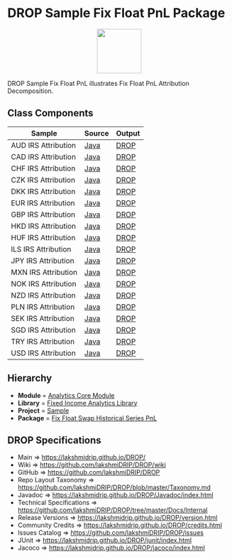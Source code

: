 # DROP Sample Fix Float PnL Package

<p align="center"><img src="https://github.com/lakshmiDRIP/DROP/blob/master/DRIP_Logo.gif?raw=true" width="100"></p>

DROP Sample Fix Float PnL illustrates Fix Float PnL Attribution Decomposition.


## Class Components

 |        Sample       | Source | Output |
 |---------------------|--------|--------|
 | AUD IRS Attribution | [Java](https://github.com/lakshmiDRIP/DROP/tree/master/src/main/java/org/drip/sample/fixfloatpnl/AUDIRSAttribution.java) | [DROP](https://github.com/lakshmiDRIP/DROP/blob/master/drop/org/drip/sample/fixfloatpnl/AUDIRSAttribution.drop) |
 | CAD IRS Attribution | [Java](https://github.com/lakshmiDRIP/DROP/tree/master/src/main/java/org/drip/sample/fixfloatpnl/CADIRSAttribution.java) | [DROP](https://github.com/lakshmiDRIP/DROP/blob/master/drop/org/drip/sample/fixfloatpnl/CADIRSAttribution.drop) |
 | CHF IRS Attribution | [Java](https://github.com/lakshmiDRIP/DROP/tree/master/src/main/java/org/drip/sample/fixfloatpnl/CHFIRSAttribution.java) | [DROP](https://github.com/lakshmiDRIP/DROP/blob/master/drop/org/drip/sample/fixfloatpnl/CHFIRSAttribution.drop) |
 | CZK IRS Attribution | [Java](https://github.com/lakshmiDRIP/DROP/tree/master/src/main/java/org/drip/sample/fixfloatpnl/CZKIRSAttribution.java) | [DROP](https://github.com/lakshmiDRIP/DROP/blob/master/drop/org/drip/sample/fixfloatpnl/CZKIRSAttribution.drop) |
 | DKK IRS Attribution | [Java](https://github.com/lakshmiDRIP/DROP/tree/master/src/main/java/org/drip/sample/fixfloatpnl/DKKIRSAttribution.java) | [DROP](https://github.com/lakshmiDRIP/DROP/blob/master/drop/org/drip/sample/fixfloatpnl/DKKIRSAttribution.drop) |
 | EUR IRS Attribution | [Java](https://github.com/lakshmiDRIP/DROP/tree/master/src/main/java/org/drip/sample/fixfloatpnl/EURIRSAttribution.java) | [DROP](https://github.com/lakshmiDRIP/DROP/blob/master/drop/org/drip/sample/fixfloatpnl/EURIRSAttribution.drop) |
 | GBP IRS Attribution | [Java](https://github.com/lakshmiDRIP/DROP/tree/master/src/main/java/org/drip/sample/fixfloatpnl/GBPIRSAttribution.java) | [DROP](https://github.com/lakshmiDRIP/DROP/blob/master/drop/org/drip/sample/fixfloatpnl/GBPIRSAttribution.drop) |
 | HKD IRS Attribution | [Java](https://github.com/lakshmiDRIP/DROP/tree/master/src/main/java/org/drip/sample/fixfloatpnl/HKDIRSAttribution.java) | [DROP](https://github.com/lakshmiDRIP/DROP/blob/master/drop/org/drip/sample/fixfloatpnl/HKDIRSAttribution.drop) |
 | HUF IRS Attribution | [Java](https://github.com/lakshmiDRIP/DROP/tree/master/src/main/java/org/drip/sample/fixfloatpnl/HUFIRSAttribution.java) | [DROP](https://github.com/lakshmiDRIP/DROP/blob/master/drop/org/drip/sample/fixfloatpnl/HUFIRSAttribution.drop) |
 | ILS IRS Attribution | [Java](https://github.com/lakshmiDRIP/DROP/tree/master/src/main/java/org/drip/sample/fixfloatpnl/ILSIRSAttribution.java) | [DROP](https://github.com/lakshmiDRIP/DROP/blob/master/drop/org/drip/sample/fixfloatpnl/ILSIRSAttribution.drop) |
 | JPY IRS Attribution | [Java](https://github.com/lakshmiDRIP/DROP/tree/master/src/main/java/org/drip/sample/fixfloatpnl/JPYIRSAttribution.java) | [DROP](https://github.com/lakshmiDRIP/DROP/blob/master/drop/org/drip/sample/fixfloatpnl/JPYIRSAttribution.drop) |
 | MXN IRS Attribution | [Java](https://github.com/lakshmiDRIP/DROP/tree/master/src/main/java/org/drip/sample/fixfloatpnl/MXNIRSAttribution.java) | [DROP](https://github.com/lakshmiDRIP/DROP/blob/master/drop/org/drip/sample/fixfloatpnl/MXNIRSAttribution.drop) |
 | NOK IRS Attribution | [Java](https://github.com/lakshmiDRIP/DROP/tree/master/src/main/java/org/drip/sample/fixfloatpnl/NOKIRSAttribution.java) | [DROP](https://github.com/lakshmiDRIP/DROP/blob/master/drop/org/drip/sample/fixfloatpnl/NOKIRSAttribution.drop) |
 | NZD IRS Attribution | [Java](https://github.com/lakshmiDRIP/DROP/tree/master/src/main/java/org/drip/sample/fixfloatpnl/NZDIRSAttribution.java) | [DROP](https://github.com/lakshmiDRIP/DROP/blob/master/drop/org/drip/sample/fixfloatpnl/NZDIRSAttribution.drop) |
 | PLN IRS Attribution | [Java](https://github.com/lakshmiDRIP/DROP/tree/master/src/main/java/org/drip/sample/fixfloatpnl/PLNIRSAttribution.java) | [DROP](https://github.com/lakshmiDRIP/DROP/blob/master/drop/org/drip/sample/fixfloatpnl/PLNIRSAttribution.drop) |
 | SEK IRS Attribution | [Java](https://github.com/lakshmiDRIP/DROP/tree/master/src/main/java/org/drip/sample/fixfloatpnl/SEKIRSAttribution.java) | [DROP](https://github.com/lakshmiDRIP/DROP/blob/master/drop/org/drip/sample/fixfloatpnl/SEKIRSAttribution.drop) |
 | SGD IRS Attribution | [Java](https://github.com/lakshmiDRIP/DROP/tree/master/src/main/java/org/drip/sample/fixfloatpnl/SGDIRSAttribution.java) | [DROP](https://github.com/lakshmiDRIP/DROP/blob/master/drop/org/drip/sample/fixfloatpnl/SGDIRSAttribution.drop) |
 | TRY IRS Attribution | [Java](https://github.com/lakshmiDRIP/DROP/tree/master/src/main/java/org/drip/sample/fixfloatpnl/TRYIRSAttribution.java) | [DROP](https://github.com/lakshmiDRIP/DROP/blob/master/drop/org/drip/sample/fixfloatpnl/TRYIRSAttribution.drop) |
 | USD IRS Attribution | [Java](https://github.com/lakshmiDRIP/DROP/tree/master/src/main/java/org/drip/sample/fixfloatpnl/USDIRSAttribution.java) | [DROP](https://github.com/lakshmiDRIP/DROP/blob/master/drop/org/drip/sample/fixfloatpnl/USDIRSAttribution.drop) |


## Hierarchy

 <ul>
	<li><b>Module </b> = <a href = "https://github.com/lakshmiDRIP/DROP/tree/master/AnalyticsCore.md">Analytics Core Module</a></li>
	<li><b>Library</b> = <a href = "https://github.com/lakshmiDRIP/DROP/tree/master/FixedIncomeAnalyticsLibrary.md">Fixed Income Analytics Library</a></li>
	<li><b>Project</b> = <a href = "https://github.com/lakshmiDRIP/DROP/tree/master/src/main/java/org/drip/sample/README.md">Sample</a></li>
	<li><b>Package</b> = <a href = "https://github.com/lakshmiDRIP/DROP/tree/master/src/main/java/org/drip/sample/fixfloatpnl/README.md">Fix Float Swap Historical Series PnL</a></li>
 </ul>


## DROP Specifications

 * Main                     => https://lakshmidrip.github.io/DROP/
 * Wiki                     => https://github.com/lakshmiDRIP/DROP/wiki
 * GitHub                   => https://github.com/lakshmiDRIP/DROP
 * Repo Layout Taxonomy     => https://github.com/lakshmiDRIP/DROP/blob/master/Taxonomy.md
 * Javadoc                  => https://lakshmidrip.github.io/DROP/Javadoc/index.html
 * Technical Specifications => https://github.com/lakshmiDRIP/DROP/tree/master/Docs/Internal
 * Release Versions         => https://lakshmidrip.github.io/DROP/version.html
 * Community Credits        => https://lakshmidrip.github.io/DROP/credits.html
 * Issues Catalog           => https://github.com/lakshmiDRIP/DROP/issues
 * JUnit                    => https://lakshmidrip.github.io/DROP/junit/index.html
 * Jacoco                   => https://lakshmidrip.github.io/DROP/jacoco/index.html
